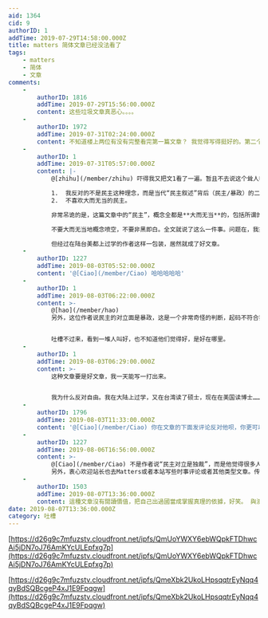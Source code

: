 ```yaml
---
aid: 1364
cid: 9
authorID: 1
addTime: 2019-07-29T14:58:00.000Z
title: matters 简体文章已经没法看了
tags:
    - matters
    - 简体
    - 文章
comments:
    -
        authorID: 1816
        addTime: 2019-07-29T15:56:00.000Z
        content: 这些垃圾文章真恶心。。。。
    -
        authorID: 1972
        addTime: 2019-07-31T02:24:00.000Z
        content: 不知道楼上两位有没有完整看完第一篇文章？ 我觉得写得挺好的。第二个的观点倒是很常见，逻辑错误也和常犯的一样。
    -
        authorID: 1
        addTime: 2019-07-31T05:57:00.000Z
        content: |-
            @[zhihu](/member/zhihu) 吓得我又把文1看了一遍。暂且不去说这个耸人听闻的标题，全文下来，核心观点是两个：

            1.  我反对的不是民主这种理念，而是当代“民主叙述”背后（民主/暴政）的二元对立。即，反对民主并不意味着支持暴政
            2.  不喜欢大而无当的民主。

            非常吊诡的是，这篇文章中的“民主”，概念全都是**大而无当**的，包括所谓的二元对立，也是这种大而无当的产物。

            不要大而无当地概念喷空，不要非黑即白。全文就说了这么一件事。问题在，我把民主一词换成任何一个政治概念，对这篇文章的主旨丝毫没有影响。

            但经过在陆台美都上过学的作者这样一包装，居然就成了好文章。
    -
        authorID: 1227
        addTime: 2019-08-03T05:52:00.000Z
        content: '@[Ciao](/member/Ciao) 哈哈哈哈哈'
    -
        authorID: 1
        addTime: 2019-08-03T06:22:00.000Z
        content: >-
            @[hao](/member/hao)
            另外，这位作者说民主的对立面是暴政，这是一个非常奇怪的判断，起码不符合我的认识，民主虽然缺乏精确的共识，但基本意思还是政府的最终权力掌握在民众手里，对立面应当是集权，专制或者极权。我想知道他的政治学是跟谁学的。


            吐槽不过来，看到一堆人叫好，也不知道他们觉得好，是好在哪里。
    -
        authorID: 1
        addTime: 2019-08-03T06:29:00.000Z
        content: >-
            这种文章要是好文章，我一天能写一打出来。


            我为什么反对自由。我在大陆上过学，又在台湾读了硕士，现在在美国读博士……我反对的不是自由这种理念，我反对的是自由与奴役的二元对立；我不喜欢大而无当的自由。
    -
        authorID: 1796
        addTime: 2019-08-03T11:33:00.000Z
        content: '@[Ciao](/member/Ciao) 你在文章的下面发评论反对他呗，你更可以在Matters发文抨击他。'
    -
        authorID: 1227
        addTime: 2019-08-06T16:56:00.000Z
        content: >-
            @[Ciao](/member/Ciao) 不是作者说“民主对立是独裁”，而是他觉得很多人都这么二元划分。
            另外，衷心欢迎站长也去Matters或者本站写些时事评论或者其他类型文章。传播好的观念吧。
    -
        authorID: 1503
        addTime: 2019-08-07T13:36:00.000Z
        content: 這種文章沒有閱讀價值，把自己出過國當成掌握真理的依據，好笑。 與澳大利亞暴力攻擊反送中的戰狼留學生沒啥區別。
date: 2019-08-07T13:36:00.000Z
category: 吐槽
---
```


[https://d26g9c7mfuzstv.cloudfront.net/ipfs/QmUoYWXY6ebWQpkFTDhwcAi5jDN7oJ76AmKYcULEpfxg7p](https://d26g9c7mfuzstv.cloudfront.net/ipfs/QmUoYWXY6ebWQpkFTDhwcAi5jDN7oJ76AmKYcULEpfxg7p)

[https://d26g9c7mfuzstv.cloudfront.net/ipfs/QmeXbk2UkoLHpsqqtrEyNqq4qyBdSQBcgeP4xJ1E9Fpqgw](https://d26g9c7mfuzstv.cloudfront.net/ipfs/QmeXbk2UkoLHpsqqtrEyNqq4qyBdSQBcgeP4xJ1E9Fpqgw)
